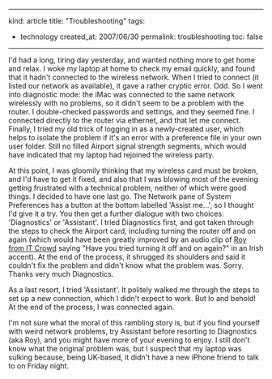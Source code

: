 -----
kind: article
title: "Troubleshooting"
tags:
- technology
created_at: 2007/06/30
permalink: troubleshooting
toc: false
-----

<p>I'd had a long, tiring day yesterday, and wanted nothing more to get home and relax. I woke my laptop at home to check my email quickly, and found that it hadn't connected to the wireless network. When I tried to connect (it listed our network as available), it gave a rather cryptic error. Odd. So I went into diagnostic mode: the iMac was connected to the same network wirelessly with no problems, so it didn't seem to be a problem with the router. I double-checked passwords and settings, and they seemed fine. I connected directly to the router via ethernet, and that let me connect. Finally, I tried my old trick of logging in as a newly-created user, which helps to isolate the problem if it's an error with a preference file in your own user folder. Still no filled Airport signal strength segments, which would have indicated that my laptop had rejoined the wireless party.</p>

<p>At this point, I was gloomily thinking that my wireless card must be broken, and I'd have to get it fixed, and also that I was blowing most of the evening getting frustrated with a technical problem, neither of which were good things. I decided to have one last go. The Network pane of System Preferences has a button at the bottom labelled 'Assist me...', so I thought I'd give it a try. You then get a further dialogue with two choices: 'Diagnostics' or 'Assistant'. I tried Diagnostics first, and got taken through the steps to check the Airport card, including turning the router off and on again (which would have been greatly improved by an audio clip of <a href="http://www.channel4.com/entertainment/tv/microsites/I/itcrowd/profiles/roy.html">Roy from IT Crowd</a> saying "Have you tried turning it off and on again?" in an Irish accent). At the end of the process, it shrugged its shoulders and said it couldn't fix the problem and didn't know what the problem was. Sorry. Thanks very much Diagnostics.</p>

<p>As a last resort, I tried 'Assistant'. It politely walked me through the steps to set up a new connection, which I didn't expect to work. But lo and behold! At the end of the process, I was connected again.</p>

<p>I'm not sure what the moral of this rambling story is, but if you find yourself with weird network problems, try Assistant before resorting to Diagnostics (aka Roy), and you might have more of your evening to enjoy. I still don't know what the original problem was, but I suspect that my laptop was sulking because, being UK-based, it didn't have a new iPhone friend to talk to on Friday night. </p>



